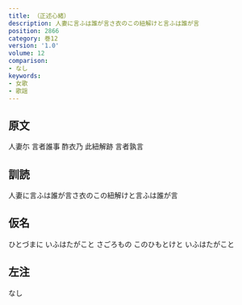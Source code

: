 ```yaml
---
title: （正述心緒）
description: 人妻に言ふは誰が言さ衣のこの紐解けと言ふは誰が言
position: 2866
category: 巻12
version: '1.0'
volume: 12
comparison:
- なし
keywords:
- 女歌
- 歌謡
---
```


## 原文

人妻尓 言者誰事 酢衣乃 此紐解跡 言者孰言

## 訓読

人妻に言ふは誰が言さ衣のこの紐解けと言ふは誰が言

## 仮名

ひとづまに いふはたがこと さごろもの このひもとけと いふはたがこと

## 左注

なし
